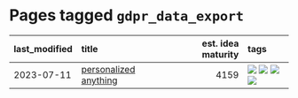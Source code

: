 # Pages tagged `gdpr_data_export`

|last_modified|title|est. idea maturity|tags
|:---|:---|---:|:---|
|2023-07-11|[personalized anything](../personalized_anything.md)|4159|[![](https://img.shields.io/badge/tag-gdpr_data_export-297b32)](../tags/gdpr_data_export.md) [![](https://img.shields.io/badge/tag-llm-6edb5)](../tags/llm.md) [![](https://img.shields.io/badge/tag-personalization-4ed36d)](../tags/personalization.md) [![](https://img.shields.io/badge/tag-productivity-e127da)](../tags/productivity.md)|